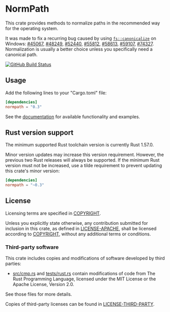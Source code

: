 # NormPath

This crate provides methods to normalize paths in the recommended way for the
operating system.

It was made to fix a recurring bug caused by using [`fs::canonicalize`] on
Windows: [#45067], [#48249], [#52440], [#55812], [#58613], [#59107], [#74327].
Normalization is usually a better choice unless you specifically need a
canonical path.

[![GitHub Build Status](https://github.com/dylni/normpath/workflows/build/badge.svg?branch=master)](https://github.com/dylni/normpath/actions?query=branch%3Amaster)

## Usage

Add the following lines to your "Cargo.toml" file:

```toml
[dependencies]
normpath = "0.3"
```

See the [documentation] for available functionality and examples.

## Rust version support

The minimum supported Rust toolchain version is currently Rust 1.57.0.

Minor version updates may increase this version requirement. However, the
previous two Rust releases will always be supported. If the minimum Rust
version must not be increased, use a tilde requirement to prevent updating this
crate's minor version:

```toml
[dependencies]
normpath = "~0.3"
```

## License

Licensing terms are specified in [COPYRIGHT].

Unless you explicitly state otherwise, any contribution submitted for inclusion
in this crate, as defined in [LICENSE-APACHE], shall be licensed according to
[COPYRIGHT], without any additional terms or conditions.

### Third-party software

This crate includes copies and modifications of software developed by third
parties:

- [src/cmp.rs] and [tests/rust.rs] contain modifications of code from The Rust
  Programming Language, licensed under the MIT License or the Apache License,
  Version 2.0.

See those files for more details.

Copies of third-party licenses can be found in [LICENSE-THIRD-PARTY].

[#45067]: https://github.com/rust-lang/rust/issues/45067
[#48249]: https://github.com/rust-lang/rust/issues/48249
[#52440]: https://github.com/rust-lang/rust/issues/52440
[#55812]: https://github.com/rust-lang/rust/issues/55812
[#58613]: https://github.com/rust-lang/rust/issues/58613
[#59107]: https://github.com/rust-lang/rust/issues/59107
[#74327]: https://github.com/rust-lang/rust/issues/74327
[COPYRIGHT]: https://github.com/dylni/normpath/blob/master/COPYRIGHT
[documentation]: https://docs.rs/normpath
[`fs::canonicalize`]: https://doc.rust-lang.org/std/fs/fn.canonicalize.html
[LICENSE-APACHE]: https://github.com/dylni/normpath/blob/master/LICENSE-APACHE
[LICENSE-THIRD-PARTY]: https://github.com/dylni/normpath/blob/master/LICENSE-THIRD-PARTY
[src/cmp.rs]: https://github.com/dylni/normpath/blob/master/src/cmp.rs
[tests/rust.rs]: https://github.com/dylni/normpath/blob/master/tests/rust.rs
